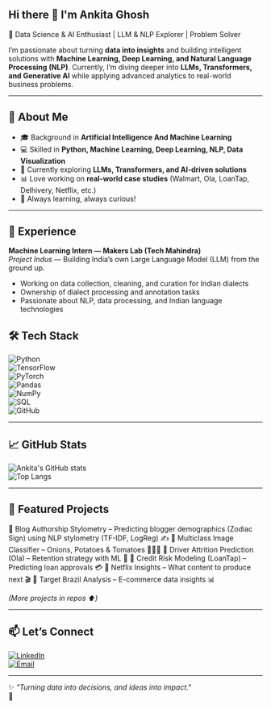 ##  Hi there 👋 I'm Ankita Ghosh  

🚀 Data Science & AI Enthusiast | LLM & NLP Explorer | Problem Solver
 

I’m passionate about turning **data into insights** and building intelligent solutions with **Machine Learning, Deep Learning, and Natural Language Processing (NLP)**. Currently, I’m diving deeper into **LLMs, Transformers, and Generative AI** while applying advanced analytics to real-world business problems.  

---

## 🔹 About Me  
- 🎓 Background in **Artificial Intelligence And Machine Learning**  
- 💻 Skilled in **Python, Machine Learning, Deep Learning, NLP, Data Visualization**  
- 🤖 Currently exploring **LLMs, Transformers, and AI-driven solutions**  
- 📊 Love working on **real-world case studies** (Walmart, Ola, LoanTap, Delhivery, Netflix, etc.)  
- 🌱 Always learning, always curious!  

---
## 💼 Experience
**Machine Learning Intern — Makers Lab (Tech Mahindra)**  
*Project Indus* — Building India’s own Large Language Model (LLM) from the ground up.  
- Working on data collection, cleaning, and curation for Indian dialects  
- Ownership of dialect processing and annotation tasks  
- Passionate about NLP, data processing, and Indian language technologies  

## 🛠️ Tech Stack  
![Python](https://img.shields.io/badge/Python-3776AB?style=for-the-badge&logo=python&logoColor=white)  
![TensorFlow](https://img.shields.io/badge/TensorFlow-FF6F00?style=for-the-badge&logo=tensorflow&logoColor=white)  
![PyTorch](https://img.shields.io/badge/PyTorch-EE4C2C?style=for-the-badge&logo=pytorch&logoColor=white)  
![Pandas](https://img.shields.io/badge/Pandas-150458?style=for-the-badge&logo=pandas&logoColor=white)  
![NumPy](https://img.shields.io/badge/Numpy-013243?style=for-the-badge&logo=numpy&logoColor=white)  
![SQL](https://img.shields.io/badge/SQL-4479A1?style=for-the-badge&logo=mysql&logoColor=white)  
![GitHub](https://img.shields.io/badge/GitHub-181717?style=for-the-badge&logo=github&logoColor=white)  

---

## 📈 GitHub Stats  
![Ankita's GitHub stats](https://github-readme-stats.vercel.app/api?username=ank1412&show_icons=true&theme=tokyonight)  
![Top Langs](https://github-readme-stats.vercel.app/api/top-langs/?username=ank1412&layout=compact&theme=tokyonight)  

---

## 📌 Featured Projects  
🔹 Blog Authorship Stylometry – Predicting blogger demographics (Zodiac Sign) using NLP stylometry (TF-IDF, LogReg) ✍️
🔹 Multiclass Image Classifier – Onions, Potatoes & Tomatoes 🍅🥔🧅
🔹 Driver Attrition Prediction (Ola) – Retention strategy with ML 🚖
🔹 Credit Risk Modeling (LoanTap) – Predicting loan approvals 💳
🔹 Netflix Insights – What content to produce next 🎬
🔹 Target Brazil Analysis – E-commerce data insights 📊

*(More projects in repos ⬆️)*  

---

## 📫 Let’s Connect  
[![LinkedIn](https://img.shields.io/badge/LinkedIn-0A66C2?style=for-the-badge&logo=linkedin&logoColor=white)](https://www.linkedin.com/in/ank1412/)  
[![Email](https://img.shields.io/badge/Email-D14836?style=for-the-badge&logo=gmail&logoColor=white)](mailto:ghoshankita1412@gmail.com)  

---
✨ *"Turning data into decisions, and ideas into impact."*  
👋

<!--
**AG141293/AG141293** is a ✨ _special_ ✨ repository because its `README.md` (this file) appears on your GitHub profile.

Here are some ideas to get you started:

- 🔭 I’m currently working on ...
- 🌱 I’m currently learning ...
- 👯 I’m looking to collaborate on ...
- 🤔 I’m looking for help with ...
- 💬 Ask me about ...
- 📫 How to reach me: ...
- 😄 Pronouns: ...
- ⚡ Fun fact: ...
-->
